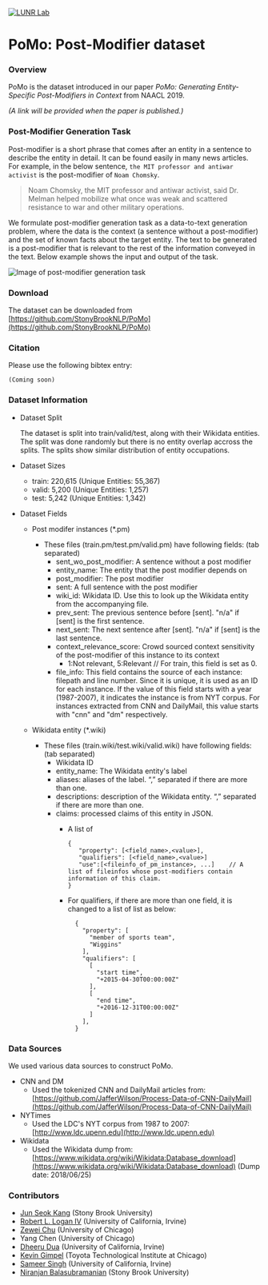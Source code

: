 [![LUNR Lab](https://www3.cs.stonybrook.edu/~junkang/images/new_lunr_logo3.png)](http://lunr.cs.stonybrook.edu/)

# PoMo: Post-Modifier dataset

### Overview

   PoMo is the dataset introduced in our paper *PoMo: Generating Entity-Specific Post-Modifiers in Context* from NAACL 2019. 
   
   *(A link will be provided when the paper is published.)*


### Post-Modifier Generation Task
   
   Post-modifier is a short phrase that comes after an entity in a sentence to describe the entity in detail. It can be found easily in many news articles. For example, in the below sentence, `the MIT professor and antiwar activist` is the post-modifier of `Noam Chomsky`.
     
   
   >Noam Chomsky, the MIT professor and antiwar activist, said Dr. Melman helped mobilize what once was weak and scattered resistance to war and other military operations. 
   
    
   We formulate post-modifier generation task as a data-to-text generation problem, where the data is the context (a sentence without a post-modifier) and the set of known facts about the target entity. The text to be generated is a post-modifier that is relevant to the rest of the information conveyed in the text. Below example shows the input and output of the task.
     
   ![Image of post-modifier generation task](https://www3.cs.stonybrook.edu/~junkang/images/pm_gen_task_screenshot.png)
   

### Download

   The dataset can be downloaded from [https://github.com/StonyBrookNLP/PoMo](https://github.com/StonyBrookNLP/PoMo)

### Citation

   Please use the following bibtex entry:

   ```
   (Coming soon)
   ```

### Dataset Information
   - Dataset Split

      The dataset is split into train/valid/test, along with their Wikidata entities. The split was done randomly but there is no entity overlap accross the splits. The splits show similar distribution of entity occupations. 

   - Dataset Sizes

      - train: 220,615 (Unique Entities: 55,367)
      - valid:   5,200 (Unique Entities: 1,257)
      -  test:   5,242 (Unique Entities: 1,342)

   - Dataset Fields

      - Post modifer instances (*.pm)
        - These files (train.pm/test.pm/valid.pm) have following fields: (tab separated)
          - sent_wo_post_modifier: A sentence without a post modifier
          - entity_name: The entity that the post modifier depends on
          - post_modifier: The post modifier
          - sent: A full sentence with the post modifier
          - wiki_id: Wikidata ID. Use this to look up the Wikidata entity from the accompanying file.
          - prev_sent: The previous sentence before [sent]. "n/a" if [sent] is the first sentence.
          - next_sent: The next sentence after [sent]. "n/a" if [sent] is the last sentence.
          - context_relevance_score: Crowd sourced context sensitivity of the post-modifier of this instance to its context
            - 1:Not relevant, 5:Relevant   // For train, this field is set as 0.
          - file_info: This field contains the source of each instance: filepath and line number. 
                       Since it is unique, it is used as an ID for each instance. 
                       If the value of this field starts with a year (1987-2007), it indicates the instance is from NYT corpus.
                       For instances extracted from CNN and DailyMail, this value starts with "cnn" and "dm" respectively.


      - Wikidata entity (*.wiki)
        - These files (train.wiki/test.wiki/valid.wiki) have following fields: (tab separated)
          - Wikidata ID
          - entity_name: The Wikidata entity's label
          - aliases: aliases of the label. “,” separated if there are more than one. 
          - descriptions: description of the Wikidata entity. “,” separated if there are more than one. 
          - claims: processed claims of this entity in JSON. 
            - A list of   
              ```
              {
                 "property": [<field_name>,<value>],
                 "qualifiers": [<field_name>,<value>]
                 "use":[<fileinfo_of_pm_instance>, ...]    // A list of fileinfos whose post-modifiers contain information of this claim. 
              }
              ```

            - For qualifiers, if there are more than one field, it is changed to a list of list as below:
                ```
                  {
                    "property": [
                      "member of sports team",
                      "Wiggins"
                    ],
                    "qualifiers": [
                      [
                        "start time",
                        "+2015-04-30T00:00:00Z"
                      ],
                      [
                        "end time",
                        "+2016-12-31T00:00:00Z"
                      ]
                    ],
                  }
                ```

### Data Sources

   We used various data sources to construct PoMo. 
  
   - CNN and DM
     - Used the tokenized CNN and DailyMail articles from: [https://github.com/JafferWilson/Process-Data-of-CNN-DailyMail](https://github.com/JafferWilson/Process-Data-of-CNN-DailyMail)
   - NYTimes
     - Used the LDC's NYT corpus from 1987 to 2007: [http://www.ldc.upenn.edu](http://www.ldc.upenn.edu)
   - Wikidata
     - Used the Wikidata dump from: [https://www.wikidata.org/wiki/Wikidata:Database_download](https://www.wikidata.org/wiki/Wikidata:Database_download)  (Dump date: 2018/06/25)


### Contributors
   
   - [Jun Seok Kang](https://www3.cs.stonybrook.edu/~junkang/) (Stony Brook University)
   - [Robert L. Logan IV](https://rloganiv.github.io/) (University of California, Irvine)
   - [Zewei Chu](http://people.cs.uchicago.edu/~zeweichu/) (University of Chicago)
   - Yang Chen (University of Chicago)
   - [Dheeru Dua](https://ddua.github.io/src/index.html) (University of California, Irvine)
   - [Kevin Gimpel](https://ttic.uchicago.edu/~kgimpel/) (Toyota Technological Institute at Chicago)
   - [Sameer Singh](http://sameersingh.org/) (University of California, Irvine)
   - [Niranjan Balasubramanian](https://www3.cs.stonybrook.edu/~niranjan/) (Stony Brook University)
      
   
